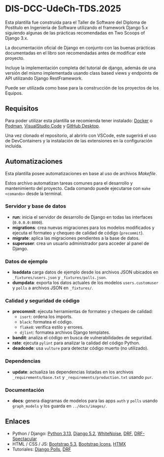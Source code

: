 # DIS-DCC-UdeCh-TDS.2025

Esta plantilla fue construida para el Taller de Software del Diploma de Postítulo en Ingeniería de Software utilizando el framework Django 5.x siguiendo algunas de las prácticas recomendadas en Two Scoops of Django 3.x. 

La documentación oficial de Django en conjunto con las buenas prácticas documentadas en el libro son recomendadas antes de modificar este proyecto.

Incluye la implementación completa del tutorial de django, además de una versión del mismo implementada usando class based views y endpoints de API utilizando Django RestFramework.

Puede ser utilizada como base para la construcción de los proyectos de los Equipos. 

## Requisitos

Para poder utilizar esta plantilla se recomienda tener instalado: [Docker](https://docs.docker.com/desktop/) o [Podman](https://podman-desktop.io/), [VisualStudio Code](https://code.visualstudio.com/) y [GitHub Desktop](https://desktop.github.com/download/).

Una vez clonado el repositorio, al abrirlo con VSCode, este sugerirá el uso de DevContainers y la instalación de las extensiones en la configuración incluida.

## Automatizaciones

Esta plantilla posee automatizaciones en base al uso de archivos _Makefile_. 

Estos archivo automatizan tareas comunes para el desarrollo y mantenimiento del proyecto. Cada comando puede ejecutarse con `make <comando>` desde la terminal.

### Servidor y base de datos

- **run**: inicia el servidor de desarrollo de Django en todas las interfaces (`0.0.0.0:8000`).
- **migrations**: crea nuevas migraciones para los modelos modificados y ejecuta el formateo y chequeo de calidad de código (`precommit`).
- **migrate**: aplica las migraciones pendientes a la base de datos.
- **superuser**: crea un usuario administrador para acceder al panel de Django.

### Datos de ejemplo

- **loaddata** carga datos de ejemplo desde los archivos JSON ubicados en `_fixtures/users.json` y `_fixtures/polls.json`.
- **dumpdata**: exporta los datos actuales de los modelos `users.customuser` y `polls` a archivos JSON en `_fixtures/`.

### Calidad y seguridad de código

- **precommit**: ejecuta herramientas de formateo y chequeo de calidad:
  - `isort`: ordena los imports.
  - `black`: formatea el código.
  - `flake8`: verifica estilo y errores.
  - `djlint`: formatea archivos Django templates.
- **bandit**: analiza el código en busca de vulnerabilidades de seguridad.
- **rate**: ejecuta `pylint` para analizar la calidad del código Python.
- **deadcode**: usa `vulture` para detectar código muerto (no utilizado).

### Dependencias

- **update**: actualiza las dependencias listadas en los archivos `_requirements/base.txt` y `_requirements/production.txt` usando `pur`.

### Documentación

- **docs**: genera diagramas de modelos para las apps `auth` y `polls` usando `graph_models` y los guarda en `../docs/images/`.

## Enlaces

- Python / Django: [Python 3.13](https://docs.python.org/3.13/), [Django 5.2](https://docs.djangoproject.com/en/5.2/), [WhiteNoise](https://whitenoise.readthedocs.io/en/stable/django.html), [DRF](https://www.django-rest-framework.org/), [DRF-Spectacular](https://drf-spectacular.readthedocs.io/)
- HTML / CSS / JS: [Bootstrap 5.3](https://getbootstrap.com/docs/5.3/getting-started/introduction/), [Bootstrap Icons](https://icons.getbootstrap.com/), [HTMX](https://htmx.org/docs/)
- Tutoriales: [Django Polls](https://docs.djangoproject.com/en/5.2/intro/tutorial01/), [DRF](https://www.django-rest-framework.org/tutorial/quickstart/)
